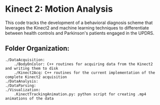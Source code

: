 # Kinect 2: Motion Analysis
This code tracks the development of a behavioral diagnosis scheme that leverages the Kinect2 and machine learning techniques to differentiate between health controls and Parkinson's patients engaged in the UPDRS.

## Folder Organization:
    ./DataAcquisition:
        ./BodyOnColor: C++ routines for acquiring data from the Kinect2 and writing them to disk
        ./Kinect2Acq: C++ routines for the current implementation of the complete Kinect2 acquisition
    ./DataAnalysis:
    ./DataParsing:
    ./Visualization:
        .KinectTrackingAnimation.py: python script for creating .mp4 animations of the data
